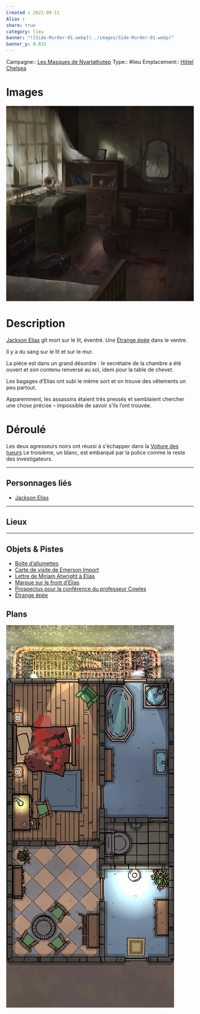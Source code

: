```yaml
---
Created : 2021-09-11
Alias :
share: true
category: lieu
banner: "![Side-Murder-01.webp](../images/Side-Murder-01.webp)"
banner_y: 0.832
---
```

Campagne:: [Les Masques de Nyarlathotep](../../Les%20Masques%20de%20Nyarlathotep.md)
Type:: #lieu
Emplacement:: [Hôtel Chelsea](./H%C3%B4tel%20Chelsea.md)

# Images 

![Side-Murder-01.webp](../images/Side-Murder-01.webp)

# Description

[Jackson Elias](../../Jackson%20Elias.md) gît mort sur le lit, éventré. Une [Étrange épée](../indices/%C3%89trange%20%C3%A9p%C3%A9e.md) dans le ventre.

Il y a du sang sur le lit et sur le mur.

La pièce est dans un grand désordre : le secrétaire de la chambre a été ouvert et son contenu renversé au sol, idem pour la table de chevet.

Les bagages d’Elias ont subi le même sort et on trouve des vêtements un peu partout.

Apparemment, les assassins étaient très pressés et semblaient chercher une chose précise – impossible de savoir s’ils l’ont trouvée.

# Déroulé

Les deux agresseurs noirs ont réussi à s'échapper dans la [Voiture des tueurs](../indices/Voiture%20des%20tueurs.md)
Le troisième, un blanc, est embarqué par la police comme le reste des investigateurs.

***
## Personnages liés
- [Jackson Elias](../../Jackson%20Elias.md)


***
## Lieux

***
## Objets & Pistes
- [Boîte d’allumettes](../indices/Bo%C3%AEte%20d%E2%80%99allumettes.md)
- [Carte de visite de Emerson Import](../indices/Carte%20de%20visite%20de%20Emerson%20Import.md)
- [Lettre de Miriam Atwright à Elias](../indices/Lettre%20de%20Miriam%20Atwright%20%C3%A0%20Elias.md)
- [Marque sur le front d’Elias](../indices/Marque%20sur%20le%20front%20d%E2%80%99Elias.md)
- [Prospectus pour la conférence du professeur Cowles](../indices/Prospectus%20pour%20la%20conf%C3%A9rence%20du%20professeur%20Cowles.md)
- [Étrange épée](../indices/%C3%89trange%20%C3%A9p%C3%A9e.md)

## Plans
![bdrop6d4lwl41.webp](../images/bdrop6d4lwl41.webp)